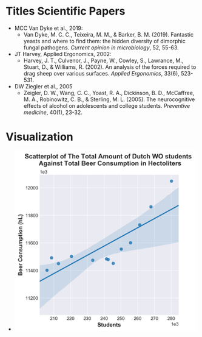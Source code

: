 # Titles Scientific Papers

* MCC Van Dyke et al., 2019:
  - Van Dyke, M. C. C., Teixeira, M. M., & Barker, B. M. (2019). Fantastic yeasts and where to find them: the hidden diversity of dimorphic fungal pathogens. *Current opinion in microbiology*, 52, 55-63.
* JT Harvey, Applied Ergonomics, 2002:
  - Harvey, J. T., Culvenor, J., Payne, W., Cowley, S., Lawrance, M., Stuart, D., & Williams, R. (2002). An analysis of the forces required to drag sheep over various surfaces. *Applied Ergonomics*, 33(6), 523-531.
* DW Ziegler et al., 2005
  - Zeigler, D. W., Wang, C. C., Yoast, R. A., Dickinson, B. D., McCaffree, M. A., Robinowitz, C. B., & Sterling, M. L. (2005). The neurocognitive effects of alcohol on adolescents and college students. *Preventive medicine*, 40(1), 23-32.

# Visualization

* ![](scatterplot.png)
